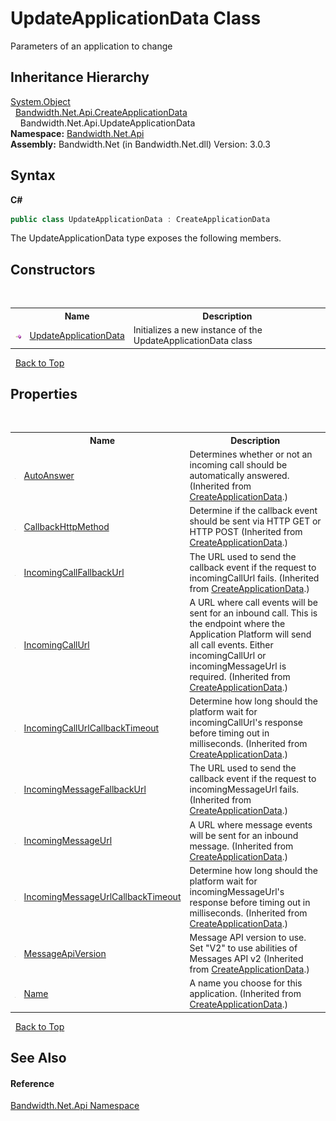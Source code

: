 ﻿# UpdateApplicationData Class
 

Parameters of an application to change


## Inheritance Hierarchy
<a href="http://msdn2.microsoft.com/en-us/library/e5kfa45b" target="_blank">System.Object</a><br />&nbsp;&nbsp;<a href ="T_Bandwidth_Net_Api_CreateApplicationData.md">Bandwidth.Net.Api.CreateApplicationData</a><br />&nbsp;&nbsp;&nbsp;&nbsp;Bandwidth.Net.Api.UpdateApplicationData<br />
**Namespace:**&nbsp;<a href ="N_Bandwidth_Net_Api.md">Bandwidth.Net.Api</a><br />**Assembly:**&nbsp;Bandwidth.Net (in Bandwidth.Net.dll) Version: 3.0.3

## Syntax

**C#**<br />
``` C#
public class UpdateApplicationData : CreateApplicationData
```

The UpdateApplicationData type exposes the following members.


## Constructors
&nbsp;<table><tr><th></th><th>Name</th><th>Description</th></tr><tr><td>![Public method](media/pubmethod.gif "Public method")</td><td><a href ="M_Bandwidth_Net_Api_UpdateApplicationData__ctor.md">UpdateApplicationData</a></td><td>
Initializes a new instance of the UpdateApplicationData class</td></tr></table>&nbsp;
<a href="#updateapplicationdata-class">Back to Top</a>

## Properties
&nbsp;<table><tr><th></th><th>Name</th><th>Description</th></tr><tr><td>![Public property](media/pubproperty.gif "Public property")</td><td><a href ="P_Bandwidth_Net_Api_CreateApplicationData_AutoAnswer.md">AutoAnswer</a></td><td>
Determines whether or not an incoming call should be automatically answered.
 (Inherited from <a href ="T_Bandwidth_Net_Api_CreateApplicationData.md">CreateApplicationData</a>.)</td></tr><tr><td>![Public property](media/pubproperty.gif "Public property")</td><td><a href ="P_Bandwidth_Net_Api_CreateApplicationData_CallbackHttpMethod.md">CallbackHttpMethod</a></td><td>
Determine if the callback event should be sent via HTTP GET or HTTP POST
 (Inherited from <a href ="T_Bandwidth_Net_Api_CreateApplicationData.md">CreateApplicationData</a>.)</td></tr><tr><td>![Public property](media/pubproperty.gif "Public property")</td><td><a href ="P_Bandwidth_Net_Api_CreateApplicationData_IncomingCallFallbackUrl.md">IncomingCallFallbackUrl</a></td><td>
The URL used to send the callback event if the request to incomingCallUrl fails.
 (Inherited from <a href ="T_Bandwidth_Net_Api_CreateApplicationData.md">CreateApplicationData</a>.)</td></tr><tr><td>![Public property](media/pubproperty.gif "Public property")</td><td><a href ="P_Bandwidth_Net_Api_CreateApplicationData_IncomingCallUrl.md">IncomingCallUrl</a></td><td>
A URL where call events will be sent for an inbound call. This is the endpoint where the Application Platform will send all call events. Either incomingCallUrl or incomingMessageUrl is required.
 (Inherited from <a href ="T_Bandwidth_Net_Api_CreateApplicationData.md">CreateApplicationData</a>.)</td></tr><tr><td>![Public property](media/pubproperty.gif "Public property")</td><td><a href ="P_Bandwidth_Net_Api_CreateApplicationData_IncomingCallUrlCallbackTimeout.md">IncomingCallUrlCallbackTimeout</a></td><td>
Determine how long should the platform wait for incomingCallUrl's response before timing out in milliseconds.
 (Inherited from <a href ="T_Bandwidth_Net_Api_CreateApplicationData.md">CreateApplicationData</a>.)</td></tr><tr><td>![Public property](media/pubproperty.gif "Public property")</td><td><a href ="P_Bandwidth_Net_Api_CreateApplicationData_IncomingMessageFallbackUrl.md">IncomingMessageFallbackUrl</a></td><td>
The URL used to send the callback event if the request to incomingMessageUrl fails.
 (Inherited from <a href ="T_Bandwidth_Net_Api_CreateApplicationData.md">CreateApplicationData</a>.)</td></tr><tr><td>![Public property](media/pubproperty.gif "Public property")</td><td><a href ="P_Bandwidth_Net_Api_CreateApplicationData_IncomingMessageUrl.md">IncomingMessageUrl</a></td><td>
A URL where message events will be sent for an inbound message.
 (Inherited from <a href ="T_Bandwidth_Net_Api_CreateApplicationData.md">CreateApplicationData</a>.)</td></tr><tr><td>![Public property](media/pubproperty.gif "Public property")</td><td><a href ="P_Bandwidth_Net_Api_CreateApplicationData_IncomingMessageUrlCallbackTimeout.md">IncomingMessageUrlCallbackTimeout</a></td><td>
Determine how long should the platform wait for incomingMessageUrl's response before timing out in milliseconds.
 (Inherited from <a href ="T_Bandwidth_Net_Api_CreateApplicationData.md">CreateApplicationData</a>.)</td></tr><tr><td>![Public property](media/pubproperty.gif "Public property")</td><td><a href ="P_Bandwidth_Net_Api_CreateApplicationData_MessageApiVersion.md">MessageApiVersion</a></td><td>
Message API version to use. Set "V2" to use abilities of Messages API v2
 (Inherited from <a href ="T_Bandwidth_Net_Api_CreateApplicationData.md">CreateApplicationData</a>.)</td></tr><tr><td>![Public property](media/pubproperty.gif "Public property")</td><td><a href ="P_Bandwidth_Net_Api_CreateApplicationData_Name.md">Name</a></td><td>
A name you choose for this application.
 (Inherited from <a href ="T_Bandwidth_Net_Api_CreateApplicationData.md">CreateApplicationData</a>.)</td></tr></table>&nbsp;
<a href="#updateapplicationdata-class">Back to Top</a>

## See Also


#### Reference
<a href ="N_Bandwidth_Net_Api.md">Bandwidth.Net.Api Namespace</a><br />
